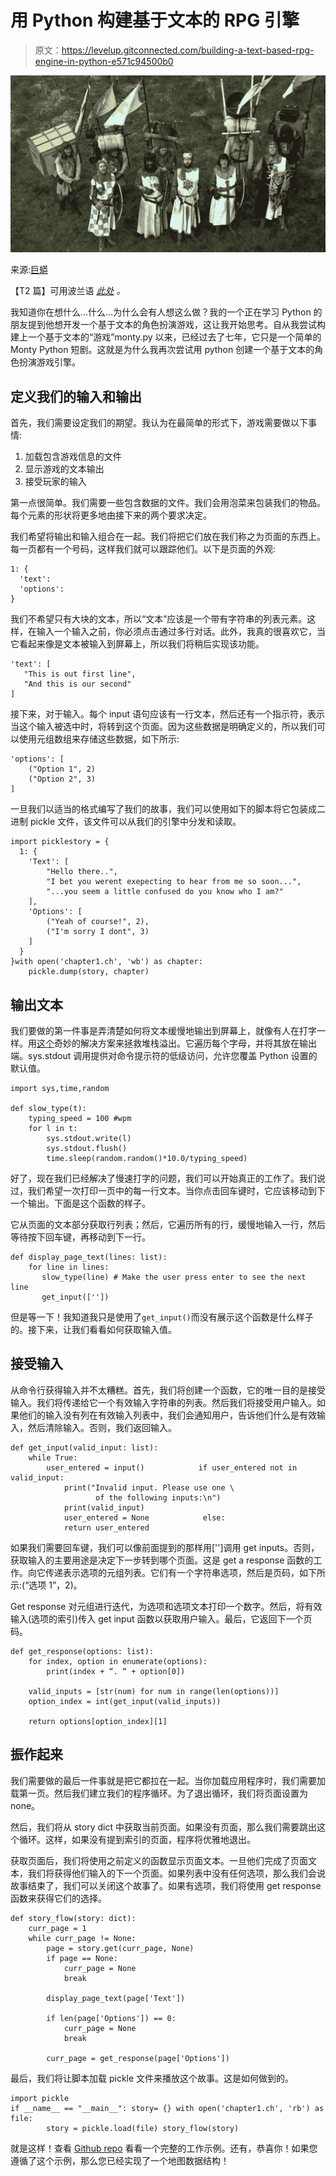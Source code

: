 # 用 Python 构建基于文本的 RPG 引擎

> 原文：<https://levelup.gitconnected.com/building-a-text-based-rpg-engine-in-python-e571c94500b0>

![](img/add47a16f3aad58f338b2197a41a3b19.png)

来源:[巨蟒](https://www.youtube.com/watch?v=EJdzuwSF-Fc)

【T2 篇】可用波兰语 [*此处*](https://bulldogjob.pl/news/1209-budujemy-silnik-gry-rpg-w-pythonie?utm_source=linkedin&utm_medium=organic&utm_campaign=Blog) *。*

我知道你在想什么…什么…为什么会有人想这么做？我的一个正在学习 Python 的朋友提到他想开发一个基于文本的角色扮演游戏，这让我开始思考。自从我尝试构建上一个基于文本的“游戏”monty.py 以来，已经过去了七年，它只是一个简单的 Monty Python 短剧。这就是为什么我再次尝试用 python 创建一个基于文本的角色扮演游戏引擎。

## 定义我们的输入和输出

首先，我们需要设定我们的期望。我认为在最简单的形式下，游戏需要做以下事情:

1.  加载包含游戏信息的文件
2.  显示游戏的文本输出
3.  接受玩家的输入

第一点很简单。我们需要一些包含数据的文件。我们会用泡菜来包装我们的物品。每个元素的形状将更多地由接下来的两个要求决定。

我们希望将输出和输入组合在一起。我们将把它们放在我们称之为页面的东西上。每一页都有一个号码，这样我们就可以跟踪他们。以下是页面的外观:

```
1: {
  'text': 
  'options':
}
```

我们不希望只有大块的文本，所以“文本”应该是一个带有字符串的列表元素。这样，在输入一个输入之前，你必须点击通过多行对话。此外，我真的很喜欢它，当它看起来像是文本被输入到屏幕上，所以我们将稍后实现该功能。

```
'text': [
   "This is out first line",
   "And this is our second"
]
```

接下来，对于输入。每个 input 语句应该有一行文本，然后还有一个指示符，表示当这个输入被选中时，将转到这个页面。因为这些数据是明确定义的，所以我们可以使用元组数组来存储这些数据，如下所示:

```
'options': [
    ("Option 1", 2)
    ("Option 2", 3)
]
```

一旦我们以适当的格式编写了我们的故事，我们可以使用如下的脚本将它包装成二进制 pickle 文件，该文件可以从我们的引擎中分发和读取。

```
import picklestory = {
  1: {
    'Text': [
        "Hello there..",
        "I bet you werent exepecting to hear from me so soon...",
        "...you seem a little confused do you know who I am?"
    ],
    'Options': [
        ("Yeah of course!", 2),
        ("I'm sorry I dont", 3)
    ]
  }
}with open('chapter1.ch', 'wb') as chapter:
    pickle.dump(story, chapter)
```

## 输出文本

我们要做的第一件事是弄清楚如何将文本缓慢地输出到屏幕上，就像有人在打字一样。用[这个](https://stackoverflow.com/questions/4099422/printing-slowly-simulate-typing)奇妙的解决方案来拯救堆栈溢出。它遍历每个字母，并将其放在输出端。sys.stdout 调用提供对命令提示符的低级访问，允许您覆盖 Python 设置的默认值。

```
import sys,time,random

def slow_type(t):
    typing_speed = 100 #wpm
    for l in t:
        sys.stdout.write(l)
        sys.stdout.flush()
        time.sleep(random.random()*10.0/typing_speed)
```

好了，现在我们已经解决了慢速打字的问题，我们可以开始真正的工作了。我们说过，我们希望一次打印一页中的每一行文本。当你点击回车键时，它应该移动到下一个输出。下面是这个函数的样子。

它从页面的文本部分获取行列表；然后，它遍历所有的行，缓慢地输入一行，然后等待按下回车键，再移动到下一行。

```
def display_page_text(lines: list):  
    for line in lines:
       slow_type(line) # Make the user press enter to see the next line 
       get_input([''])
```

但是等一下！我知道我只是使用了`get_input()`而没有展示这个函数是什么样子的。接下来，让我们看看如何获取输入值。

## **接受输入**

从命令行获得输入并不太糟糕。首先，我们将创建一个函数，它的唯一目的是接受输入。我们将传递给它一个有效输入字符串的列表。然后我们将接受用户输入。如果他们的输入没有列在有效输入列表中，我们会通知用户，告诉他们什么是有效输入，然后清除输入。否则，我们返回输入。

```
def get_input(valid_input: list):  
    while True:    
        user_entered = input()            if user_entered not in valid_input:      
            print("Invalid input. Please use one \
                   of the following inputs:\n")
            print(valid_input)      
            user_entered = None            else:
            return user_entered
```

如果我们需要回车键，我们可以像前面提到的那样用['']调用 get inputs。否则，获取输入的主要用途是决定下一步转到哪个页面。这是 get a response 函数的工作。向它传递表示选项的元组列表。它们有一个字符串选项，然后是页码，如下所示:(“选项 1”，2)。

Get response 对元组进行迭代，为选项和选项文本打印一个数字。然后，将有效输入(选项的索引)传入 get input 函数以获取用户输入。最后，它返回下一个页码。

```
def get_response(options: list):
    for index, option in enumerate(options): 
        print(index + “. “ + option[0]) 

    valid_inputs = [str(num) for num in range(len(options))]
    option_index = int(get_input(valid_inputs))

    return options[option_index][1]
```

## 振作起来

我们需要做的最后一件事就是把它都拉在一起。当你加载应用程序时，我们需要加载第一页。然后我们建立我们的程序循环。为了退出循环，我们将页面设置为 none。

然后，我们将从 story dict 中获取当前页面。如果没有页面，那么我们需要跳出这个循环。这样，如果没有提到索引的页面，程序将优雅地退出。

获取页面后，我们将使用之前定义的函数显示页面文本。一旦他们完成了页面文本，我们将获得他们输入的下一个页面。如果列表中没有任何选项，那么我们会说故事结束了，我们可以关闭这个故事了。如果有选项，我们将使用 get response 函数来获得它们的选择。

```
def story_flow(story: dict):  
    curr_page = 1   
    while curr_page != None:    
        page = story.get(curr_page, None)
        if page == None:
            curr_page = None
            break

        display_page_text(page['Text'])

        if len(page['Options']) == 0:      
            curr_page = None      
            break     

        curr_page = get_response(page['Options'])
```

最后，我们将让脚本加载 pickle 文件来播放这个故事。这是如何做到的。

```
import pickle
if __name__ == "__main__": story= {} with open('chapter1.ch', 'rb') as file:
        story = pickle.load(file) story_flow(story) 
```

就是这样！查看 [Github repo](https://github.com/dtaivpp/text_rpg_engine) 看看一个完整的工作示例。还有，恭喜你！如果您遵循了这个示例，那么您已经实现了一个地图数据结构！